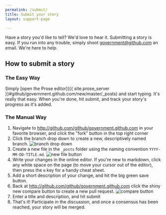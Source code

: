 ```yaml
---
permalink: /submit/
title: Submit your story
layout: support-page

---
```


Have a story you'd like to tell? We'd love to hear it. Submitting a story is easy. If you run into any trouble, simply shoot <government@github.com> an email. We're here to help.

## How to submit a story

### The Easy Way

Simply [open the Prose editor]({{ site.prose_server }}#github/government.github.com/new/master/_posts) and start typing. It's really that easy. When you're done, hit submit, and track your story's progress as it's added.

### The Manual Way

1. Navigate to http://github.com/github/government.github.com in your favorite browser, and click the "fork" button in the top right corner
2. Click the branch drop down to create a new, descriptively named branch. ![branch drop down](https://f.cloud.github.com/assets/282759/1035804/61aaff16-0f30-11e3-916b-452a8665425e.png)
3. Create a new file in the `_posts` folder using the naming convention `YYYY-MM-DD-TITLE.md`. ![new file button](https://f.cloud.github.com/assets/282759/1035818/9f60f770-0f30-11e3-9205-0157abee2d75.png)
4. Write your changes in the online editor. If you're new to markdown, click any white space on the page (to move your cursor out of the editor), then press the `m` key for a handy cheat sheet.
5. Add a short description of your change, and hit the big green save button.
6. Back at http://github.com/github/government.github.com click the shiny new compare button to create a new pull request. ![compare button](https://f.cloud.github.com/assets/282759/1035855/764a0bf0-0f31-11e3-8c05-ddbe0b56e227.png)
7. Enter a title and description, and hit submit
8. That's it! Participate in the discussion, and once a consensus has been reached, your story will be merged.
